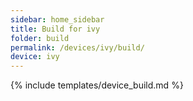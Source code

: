 ```yaml
---
sidebar: home_sidebar
title: Build for ivy
folder: build
permalink: /devices/ivy/build/
device: ivy
---
```

{% include templates/device_build.md %}
